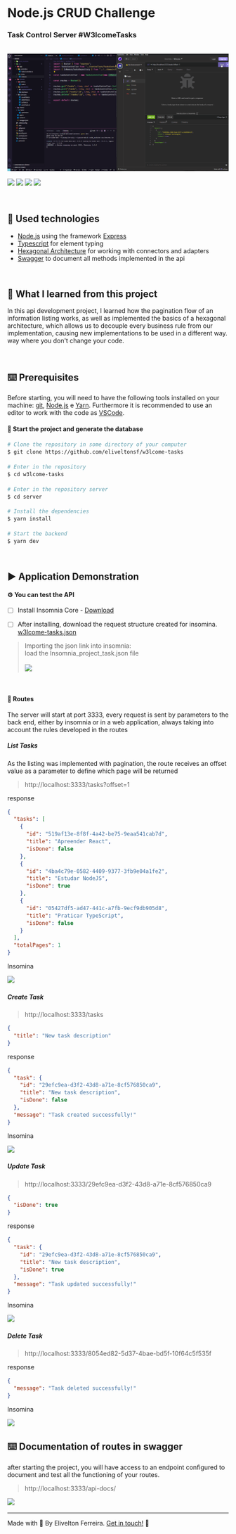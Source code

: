 <h1 > Node.js CRUD Challenge</h1>
<h3 > Task Control Server #W3lcomeTasks</h3>

<br/>
<img src="https://raw.githubusercontent.com/eliveltonsf/w3lcome-tasks/main/client/public/demo-server.gif"/>

<br />

<p id="badges">
  <img src="https://img.shields.io/badge/-NODE-000?style=for-the-badge&logo=nodedotjs"/>
  <img src="https://img.shields.io/badge/-EXPRESS-000?style=for-the-badge&logo=EXPRESS"/>
  <img src="https://img.shields.io/badge/typescript-000?style=for-the-badge&logo=typescript"/>
  <img src="https://shields.io/badge/-swagger-000?style=for-the-badge&logo=swagger"/>
</p>

<br />

<h2 id="technologies" name="technologies">
🚀 Used technologies
</h2>

- [Node.js](https://nodejs.org/pt-br) using the framework [Express](https://expressjs.com/pt-br/)
- [Typescript](https://www.typescriptlang.org/) for element typing
- [Hexagonal Architecture](https://medium.com/ssense-tech/hexagonal-architecture-there-are-always-two-sides-to-every-story-bc0780ed7d9c) for working with connectors and adapters
- [Swagger](https://swagger.io/) to document all methods implemented in the api

<br />

<h2 id="technologies" name="technologies">
🎯 What I learned from this project
</h2>

In this api development project, I learned how the pagination flow of an information listing works, as well as implemented the basics of a hexagonal architecture, which allows us to decouple every business rule from our implementation, causing new implementations to be used in a different way. way where you don't change your code.

<br />
<h2 id="technologies" name="technologies">
⌨️ Prerequisites
</h2>

Before starting, you will need to have the following tools installed on your machine: [git](https://git-scm.com/downloads), [Node.js](https://nodejs.org/en/) e [Yarn](https://classic.yarnpkg.com/lang/en/docs/install/#windows-stable).
Furthermore it is recommended to use an editor to work with the code as [VSCode](https://code.visualstudio.com/download).

#### :tada: Start the project and generate the database

```bash
# Clone the repository in some directory of your computer
$ git clone https://github.com/eliveltonsf/w3lcome-tasks

# Enter in the repository
$ cd w3lcome-tasks

# Enter in the repository server
$ cd server

# Install the dependencies
$ yarn install

# Start the backend
$ yarn dev
```

<br />
<h2 id="technologies" name="technologies">
▶️ Application Demonstration

#### :gear: You can test the API

- [ ] Install Insomnia Core - <a href="https://insomnia.rest/download/"> Download </a>

- [ ] After installing, download the request structure created for insomina. <a href="https://raw.githubusercontent.com/eliveltonsf/w3lcome-tasks/main/client/public/w3lcome-tasks.json"> w3lcome-tasks.json </a>

<blockquote>
  Importing the json link into insomnia:
  <br />
load the Insomnia_project_task.json file
<br />
<br />
<img src="https://uploaddeimagens.com.br/images/004/256/317/original/import_url_insomnia.jpeg?1670804205">
<br />
</blockquote>
<br />

#### :vertical_traffic_light: Routes

The server will start at port 3333, every request is sent by parameters to the back end, either by insomnia or in a web application, always taking into account the rules developed in the routes

##### List Tasks

As the listing was implemented with pagination, the route receives an offset value as a parameter to define which page will be returned

<blockquote>
http://localhost:3333/tasks?offset=1
</blockquote>

response

```json
{
  "tasks": [
    {
      "id": "519af13e-8f8f-4a42-be75-9eaa541cab7d",
      "title": "Apreender React",
      "isDone": false
    },
    {
      "id": "4ba4c79e-0582-4409-9377-3fb9e04a1fe2",
      "title": "Estudar NodeJS",
      "isDone": true
    },
    {
      "id": "05427df5-ad47-441c-a7fb-9ecf9db905d8",
      "title": "Praticar TypeScript",
      "isDone": false
    }
  ],
  "totalPages": 1
}
```

Insomina

<img src="https://uploaddeimagens.com.br/images/004/482/402/original/list.png?1685051932"/>

<br/>

##### Create Task

<blockquote>
http://localhost:3333/tasks
</blockquote>

```json
{
  "title": "New task description"
}
```

response

```json
{
  "task": {
    "id": "29efc9ea-d3f2-43d8-a71e-8cf576850ca9",
    "title": "New task description",
    "isDone": false
  },
  "message": "Task created successfully!"
}
```

Insomina

<img src="https://uploaddeimagens.com.br/images/004/482/409/original/create.png?1685052464"/>

<br/>

##### Update Task

<blockquote>
http://localhost:3333/29efc9ea-d3f2-43d8-a71e-8cf576850ca9
</blockquote>

```json
{
  "isDone": true
}
```

response

```json
{
  "task": {
    "id": "29efc9ea-d3f2-43d8-a71e-8cf576850ca9",
    "title": "New task description",
    "isDone": true
  },
  "message": "Task updated successfully!"
}
```

Insomina

<img src="https://uploaddeimagens.com.br/images/004/482/418/original/update.png?1685052690"/>

<br/>

##### Delete Task

<blockquote>
http://localhost:3333/8054ed82-5d37-4bae-bd5f-10f64c5f535f
</blockquote>

response

```json
{
  "message": "Task deleted successfully!"
}
```

Insomina

<img src="https://uploaddeimagens.com.br/images/004/482/419/original/delete.png?1685052786"/>

<br/>

</h2>

<h2 id="technologies" name="technologies">
⌨️ Documentation of routes in swagger
</h2>

after starting the project, you will have access to an endpoint configured to document and test all the functioning of your routes.

<blockquote>
  http://localhost:3333/api-docs/
</blockquote>

<img src="https://uploaddeimagens.com.br/images/004/482/427/original/swagger.png?1685053331"/>

<hr>

Made with 🧡 By Elivelton Ferreira. [Get in touch!](https://www.linkedin.com/in/eliveltonsf/) :calling:
